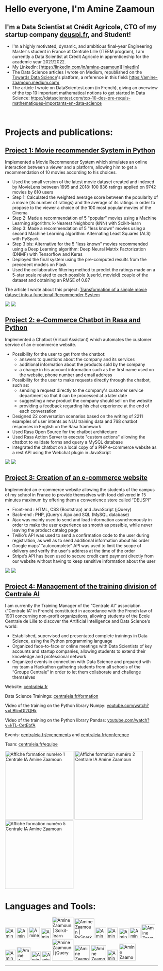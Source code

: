 # Hello everyone, I'm Amine Zaamoun

## I'm a Data Scientist at Crédit Agricole, CTO of my startup company [deuspi.fr](https://deuspi.fr/), and Student!

- I'm a highly motivated, dynamic, and ambitious final-year Engineering Master's student in France at Centrale Lille (ITEEM program), I am currently a Data Scientist at Crédit Agricole in apprenticeship for the academic year 2021/2022.
- My LinkedIn: [https://linkedin.com/in/amine-zaamoun][linkedin]
- The Data Science articles I wrote on Medium, republished on the [Towards Data Science](https://towardsdatascience.com/)'s platform, a reference in this field: https://amine-zaamoun.medium.com/
- The article I wrote on DataScientest.com (in French), giving an overwiew of the top 10 important mathematical notions to get started in Data Science: https://datascientest.com/top-10-des-pre-requis-mathematiques-importants-en-data-science

<br />

# Projects and publications:

## [Project 1: Movie recommender System in Python](https://github.com/Zaamine/Movie_Recommender_System-Python)
Implemented a Movie Recommender System which simulates an online interaction between a viewer and a platform, allowing him to get a recommendation of 10 movies according to his choices.

* Used the small version of the latest movie dataset created and indexed by MovieLens between 1995 and 2018: 100 836 ratings applied on 9742 movies by 610 users
* Step 1: Calculated the weighted average score between the popularity of a movie (its number of ratings) and the average of its ratings in order to propose to the viewer a choice of the 100 most popular movies of the Cinema
* Step 2: Made a recommendation of 5 "popular" movies using a Machine Learning algorithm: k-Nearest Neighbors (kNN) with Scikit-learn
* Step 3: Made a recommendation of 5 "less known" movies using a second Machine Learning algorithm: Alternating Least Squares (ALS) with PySpark
* Step 3 bis: Alternative for the 5 "less known" movies recommended using a Deep Learning algorithm: Deep Neural Matrix Factorization (DNMF) with Tensorflow and Keras
* Deployed the final system using the pre-computed results from the precedent models on Flask
* Used the collaborative filtering method to predict the ratings made on a 5-star scale related to each possible (userId, movieId) couple of the dataset and obtaining an RMSE of 0.87

The article I wrote about this project: [Transformation of a simple movie dataset into a functional Recommender System](https://towardsdatascience.com/transformation-of-a-simple-movie-dataset-into-a-functional-recommender-system-89c2a5a668c)

![](/images/recommender_system-screenshot_1.PNG)
![](/images/recommender_system-screenshot_2.PNG)

## [Project 2: e-Commerce Chatbot in Rasa and Python](https://github.com/Zaamine/eCommerce_Chatbot-Rasa_Python)
Implemented a Chatbot (Virtual Assistant) which automates the customer service of an e-commerce website.

* Possibility for the user to get from the chatbot:
	* answers to questions about the company and its services
	* additional information about the products sold by the company
	* a change in his account information such as the first name used on the website, phone number and email address
* Possibility for the user to make requests directly through the chatbot, such as:
	* sending a request directly to the company's customer service department so that it can be processed at a later date
	* suggesting a new product the company should sell on the website
	* providing a feedback regarding his chat experience at the end of each conversation
* Designed 22 conversation scenarios based on the writing of 2211 examples of user intents as NLU training data and 768 chatbot responses in English on the Rasa framework
* Used Rasa Open Source for the chatbot architecture
* Used Rasa Action Server to execute "custom actions" allowing the chatbot to validate forms and query a MySQL database
* Integrated the chatbot on a local copy of a PHP e-commerce website as a rest API using the Webchat plugin in JavaScript

<!-- The article I wrote about this project on [Medium](https://amine-zaamoun.medium.com/): [article title](article url) -->

![](/images/rasa_chatbot-screenshot_1.PNG)
![](/images/rasa_chatbot-screenshot_2.PNG)

## [Project 3: Creation of an e-commerce website](https://deuspi.fr/)
Implemented an e-commerce website allowing the students of the campus of my school in France to provide themselves with food delivered in 15 minutes maximum by offering them a convenience store called “DEUSPI”

* Front-end : HTML, CSS (Bootstrap) and JavaScript (jQuery)
* Back-end : PHP, jQuery’s Ajax and SQL (MySQL database)
* Ajax was mainly used to send and load information asynchronously in order to make the user experience as smooth as possible, while never leaving the product catalog page
* Twilio’s API was used to send a confirmation code to the user during registration, as well as to send additional information about his order
* Google maps’ “autocomplete” API was used to limit the scope of delivery and verify the user's address at the time of the order
* Stripe’s API has been used to secure credit card payment directly from our website without having to keep sensitive information about the user

![](/images/deuspi_website-screenshot_1.PNG)
![](/images/deuspi_website-screenshot_2.PNG)

## [Project 4: Management of the training division of Centrale AI](https://github.com/Zaamine/Centrale_AI)
I am currently the Training Manager of the “Centrale AI” association (“Centrale IA” in French) constituted in accordance with the French law of 1901 concerning non-profit organizations, allowing students of the Ecole Centrale de Lille to discover the Artificial Intelligence and Data Science's world:

- Established, supervised and presentated complete trainings in Data Science, using the Python programming language
- Organized face-to-face or online meetings with Data Scientists of key accounts and startup companies, allowing students to extend their knowledge and professional network
- Organized events in connection with Data Science and prepared with my team a Hackathon gathering students from all schools of the “Groupe Centrale” in order to let them collaborate and challenge themselves

Website: [centraleia.fr](https://centraleia.fr/)

Data Science Trainings: [centraleia.fr/formation]()

Video of the training on the Python library Numpy: [youtube.com/watch?v=LBIimDl2QHk](https://www.youtube.com/watch?v=LBIimDl2QHk&ab_channel=CentraleIA)

Video of the training on the Python library Pandas: [youtube.com/watch?v=kTL-CetEbfA](https://www.youtube.com/watch?v=kTL-CetEbfA&ab_channel=CentraleIA)

Events: [centraleia.fr/evenements](https://centraleia.fr/evenements/) and [centraleia.fr/conference](https://centraleia.fr/conference/)

Team: [centraleia.fr/equipe](https://centraleia.fr/equipe/)

<img alt="Affiche formation numéro 1 Centrale IA Amine Zaamoun" width="225px" src="/images/affiche_formation_1.png" />
<img alt="Affiche formation numéro 2 Centrale IA Amine Zaamoun" width="225px" src="/images/affiche_formation_2.jpg" />
<img alt="Affiche formation numéro 5 Centrale IA Amine Zaamoun" width="225px" src="/images/affiche_formation_5.png" />

<br />

# Languages and Tools:

[<img alt="Amine Zaamoun | Jupyter Notebooks" width="35px" src="https://upload.wikimedia.org/wikipedia/commons/thumb/3/38/Jupyter_logo.svg/1200px-Jupyter_logo.svg.png" />][jupyter]
[<img alt="Amine Zaamoun | Python" width="35px" src="https://upload.wikimedia.org/wikipedia/commons/thumb/c/c3/Python-logo-notext.svg/768px-Python-logo-notext.svg.png" />][python]
[<img alt="Amine Zaamoun | Numpy" width="37px" src="https://user-images.githubusercontent.com/50221806/86498201-a8bd8680-bd39-11ea-9d08-66b610a8dc01.png" />][numpy]
[<img alt="Amine Zaamoun | Pandas" width="32px" src="https://upload.wikimedia.org/wikipedia/commons/thumb/2/22/Pandas_mark.svg/1200px-Pandas_mark.svg.png" />][pandas]
[<img alt="Amine Zaamoun | Scikit-learn" width="70px" src="https://upload.wikimedia.org/wikipedia/commons/thumb/0/05/Scikit_learn_logo_small.svg/1200px-Scikit_learn_logo_small.svg.png" />][scikit-learn]
[<img alt="Amine Zaamoun | PySpark" width="65px" src="https://miro.medium.com/max/400/1*VNdaFCkls0gyJR0ddP1PCQ.png" />][pyspark]
[<img alt="Amine Zaamoun | Tensorflow" width="35px" src="https://upload.wikimedia.org/wikipedia/commons/thumb/2/2d/Tensorflow_logo.svg/1200px-Tensorflow_logo.svg.png" />][tensorflow]
[<img alt="Amine Zaamoun | Keras" width="35px" src="https://upload.wikimedia.org/wikipedia/commons/thumb/a/ae/Keras_logo.svg/1200px-Keras_logo.svg.png" />][keras]
[<img alt="Amine Zaamoun | Flask" width="32px" src="https://cdn.freebiesupply.com/logos/large/2x/flask-logo-png-transparent.png" />][flask]
[<img alt="Amine Zaamoun | SQL" width="35px" src="https://e7.pngegg.com/pngimages/170/924/png-clipart-microsoft-sql-server-microsoft-azure-sql-database-microsoft-text-logo.png" />][sql]
[<img alt="Amine Zaamoun | MySQL" width="45px" src="https://upload.wikimedia.org/wikipedia/fr/thumb/6/62/MySQL.svg/1200px-MySQL.svg.png" />][mysql]
[<img alt="Amine Zaamoun | Rasa" width="35px" src="https://media.glassdoor.com/sqll/1888472/rasa-technologies-squarelogo-1560943912108.png" />][rasa]
[<img alt="Amine Zaamoun | HTML5" width="44px" src="https://www.w3.org/html/logo/downloads/HTML5_1Color_Black.png" />][html]
[<img alt="Amine Zaamoun | CSS3" width="30px" src="https://upload.wikimedia.org/wikipedia/commons/thumb/d/d5/CSS3_logo_and_wordmark.svg/1200px-CSS3_logo_and_wordmark.svg.png" />][css]
[<img alt="Amine Zaamoun | JavaScript" width="30px" src="https://www.pngfind.com/pngs/m/39-397580_logo-javascript-pattern-copyright-framework-free-download-js.png" />][javascript]
[<img alt="Amine Zaamoun | jQuery" width="70px" src="https://upload.wikimedia.org/wikipedia/commons/thumb/f/fd/JQuery-Logo.svg/1280px-JQuery-Logo.svg.png" />][jquery]
[<img alt="Amine Zaamoun | PHP" width="50px" src="https://upload.wikimedia.org/wikipedia/commons/thumb/2/27/PHP-logo.svg/1280px-PHP-logo.svg.png" />][php]
[<img alt="Amine Zaamoun | Git" width="50px" src="https://upload.wikimedia.org/wikipedia/commons/thumb/e/e0/Git-logo.svg/1280px-Git-logo.svg.png" />][git]
[<img alt="Amine Zaamoun | GitHub" width="35px" src="https://upload.wikimedia.org/wikipedia/commons/thumb/9/91/Octicons-mark-github.svg/1200px-Octicons-mark-github.svg.png" />][github]
[<img alt="Amine Zaamoun | Command Line Interface" width="55px" src="https://banner2.cleanpng.com/20180320/jbq/kisspng-computer-icons-command-line-interface-linux-system-command-line-icon-vector-5ab10e747fd445.0902485515215530125236.jpg" />][cli]

---
	
[linkedin]: https://linkedin.com/in/amine-zaamoun

[jupyter]: https://jupyter.readthedocs.io/en/latest/tryjupyter.html
[python]: https://www.python.org/
[numpy]: https://numpy.org/doc/stable/user/quickstart.html
[pandas]: https://pandas.pydata.org/docs/getting_started/index.html#intro-to-pandas
[scikit-learn]: https://scikit-learn.org/stable/
[pyspark]: https://spark.apache.org/docs/latest/api/python/pyspark.html
[tensorflow]: https://www.tensorflow.org/overview
[keras]: https://keras.io/
[flask]: https://flask.palletsprojects.com/en/1.1.x/
[sql]: https://www.w3schools.com/sql/default.asp
[mysql]: https://dev.mysql.com/doc/
[rasa]: https://rasa.com/docs/rasa/
[html]: https://www.w3schools.com/html/default.asp
[css]: https://www.w3schools.com/css/default.asp
[javascript]: https://www.w3schools.com/js/default.asp
[jquery]: https://api.jquery.com/
[php]: https://www.php.net/manual/en/intro-whatis.php
[git]: https://git-scm.com/
[github]: https://github.com/Zaamine
[cli]: https://www.w3schools.com/whatis/whatis_cli.asp
